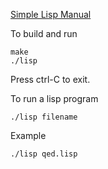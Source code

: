 [Simple Lisp Manual](https://georgeweigt.github.io/simple-lisp.pdf)

To build and run

```
make
./lisp
```

Press ctrl-C to exit.

To run a lisp program

```
./lisp filename
```

Example

```
./lisp qed.lisp
```
